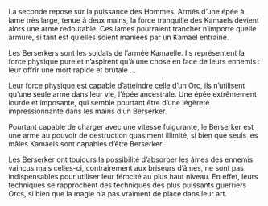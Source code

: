 La seconde repose sur la puissance des Hommes. Armés d’une épée à lame très large, tenue à deux mains, la force tranquille des Kamaels devient alors une arme redoutable. Ces lames pourraient trancher n’importe quelle armure, si tant est qu’elles soient maniées par un Kamael entraîné.

Les Berserkers sont les soldats de l’armée Kamaelle. Ils représentent la force physique pure et n’aspirent qu’à une chose en face de leurs ennemis : leur offrir une mort rapide et brutale …

Leur force physique est capable d’atteindre celle d’un Orc, ils n’utilisent qu’une seule arme dans leur vie, l’épée ancestrale. Une épée extrêmement lourde et imposante, qui semble pourtant être d’une légèreté impressionnante dans les mains d’un Berserker.

Pourtant capable de charger avec une vitesse fulgurante, le Berserker est une arme au pouvoir de destruction quasiment illimité, si bien que seuls les mâles Kamaels sont capables d’être Berserker.

Les Berserker ont toujours la possibilité d’absorber les âmes des ennemis vaincus mais celles-ci, contrairement aux briseurs d’âmes, ne sont pas indispensables pour utiliser leur férocité au plus haut niveau. En effet, leurs techniques se rapprochent des techniques des plus puissants guerriers Orcs, si bien que la magie n’a pas vraiment de place dans leur art.
